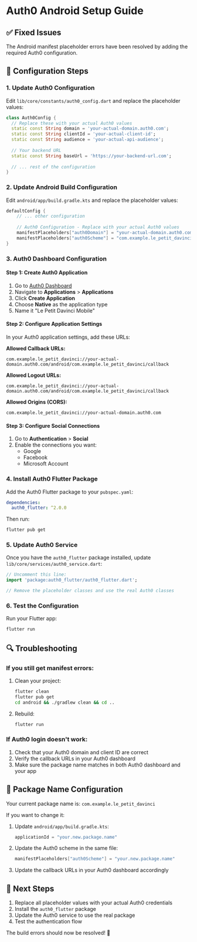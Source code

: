 # Auth0 Android Setup Guide

## ✅ Fixed Issues
The Android manifest placeholder errors have been resolved by adding the required Auth0 configuration.

## 🔧 Configuration Steps

### 1. Update Auth0 Configuration
Edit `lib/core/constants/auth0_config.dart` and replace the placeholder values:

```dart
class Auth0Config {
  // Replace these with your actual Auth0 values
  static const String domain = 'your-actual-domain.auth0.com';
  static const String clientId = 'your-actual-client-id';
  static const String audience = 'your-actual-api-audience';
  
  // Your backend URL
  static const String baseUrl = 'https://your-backend-url.com';
  
  // ... rest of the configuration
}
```

### 2. Update Android Build Configuration
Edit `android/app/build.gradle.kts` and replace the placeholder values:

```kotlin
defaultConfig {
    // ... other configuration
    
    // Auth0 Configuration - Replace with your actual Auth0 values
    manifestPlaceholders["auth0Domain"] = "your-actual-domain.auth0.com"
    manifestPlaceholders["auth0Scheme"] = "com.example.le_petit_davinci"
}
```

### 3. Auth0 Dashboard Configuration

#### Step 1: Create Auth0 Application
1. Go to [Auth0 Dashboard](https://manage.auth0.com/)
2. Navigate to **Applications** > **Applications**
3. Click **Create Application**
4. Choose **Native** as the application type
5. Name it "Le Petit Davinci Mobile"

#### Step 2: Configure Application Settings
In your Auth0 application settings, add these URLs:

**Allowed Callback URLs:**
```
com.example.le_petit_davinci://your-actual-domain.auth0.com/android/com.example.le_petit_davinci/callback
```

**Allowed Logout URLs:**
```
com.example.le_petit_davinci://your-actual-domain.auth0.com/android/com.example.le_petit_davinci/callback
```

**Allowed Origins (CORS):**
```
com.example.le_petit_davinci://your-actual-domain.auth0.com
```

#### Step 3: Configure Social Connections
1. Go to **Authentication** > **Social**
2. Enable the connections you want:
   - Google
   - Facebook  
   - Microsoft Account

### 4. Install Auth0 Flutter Package

Add the Auth0 Flutter package to your `pubspec.yaml`:

```yaml
dependencies:
  auth0_flutter: ^2.0.0
```

Then run:
```bash
flutter pub get
```

### 5. Update Auth0 Service

Once you have the `auth0_flutter` package installed, update `lib/core/services/auth0_service.dart`:

```dart
// Uncomment this line:
import 'package:auth0_flutter/auth0_flutter.dart';

// Remove the placeholder classes and use the real Auth0 classes
```

### 6. Test the Configuration

Run your Flutter app:
```bash
flutter run
```

## 🔍 Troubleshooting

### If you still get manifest errors:
1. Clean your project:
   ```bash
   flutter clean
   flutter pub get
   cd android && ./gradlew clean && cd ..
   ```

2. Rebuild:
   ```bash
   flutter run
   ```

### If Auth0 login doesn't work:
1. Check that your Auth0 domain and client ID are correct
2. Verify the callback URLs in your Auth0 dashboard
3. Make sure the package name matches in both Auth0 dashboard and your app

## 📱 Package Name Configuration

Your current package name is: `com.example.le_petit_davinci`

If you want to change it:
1. Update `android/app/build.gradle.kts`:
   ```kotlin
   applicationId = "your.new.package.name"
   ```

2. Update the Auth0 scheme in the same file:
   ```kotlin
   manifestPlaceholders["auth0Scheme"] = "your.new.package.name"
   ```

3. Update the callback URLs in your Auth0 dashboard accordingly

## 🚀 Next Steps

1. Replace all placeholder values with your actual Auth0 credentials
2. Install the `auth0_flutter` package
3. Update the Auth0 service to use the real package
4. Test the authentication flow

The build errors should now be resolved! 🎉

